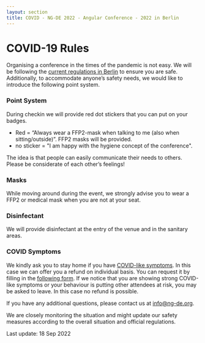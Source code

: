 ```yaml
---
layout: section
title: COVID - NG-DE 2022 - Angular Conference - 2022 in Berlin
---
```

# COVID-19 Rules

Organising a conference in the times of the pandemic is not easy. 
We will be following the [current regulations in Berlin](https://www.berlin.de/corona/en/measures/) to ensure you are safe. Additionally, to accommodate anyone’s safety needs, we would like to introduce the following point system.

### Point System

During checkin we will provide red dot stickers that you can put on your badges.
* Red = “Always wear a FFP2-mask when talking to me (also when sitting/outside)”. FFP2 masks will be provided.
* no sticker = "I am happy with the hygiene concept of the conference".

The idea is that people can easily communicate their needs to others. Please be considerate of each other’s feelings!

### Masks

While moving around during the event, we strongly advise you to wear a FFP2 or medical mask when you are not at your seat.

### Disinfectant

We will provide disinfectant at the entry of the venue and in the sanitary areas.

### COVID Symptoms

We kindly ask you to stay home if you have [COVID-like symptoms](https://www.who.int/health-topics/coronavirus#tab=tab_3). In this case we can offer you a refund on individual basis. You can request it by filling in the [following form](https://forms.gle/asvbmKoPGLDzqPQg9).
If we notice that you are showing strong COVID-like symptoms or your behaviour is putting other attendees at risk, you may be asked to leave. In this case no refund is possible.

If you have any additional questions, please contact us at <a href="mailto:info@ng-de.org?subject=COVID">info@ng-de.org</a>.

We are closely monitoring the situation and might update our safety measures according to the overall situation and official regulations.

Last update: 18 Sep 2022
